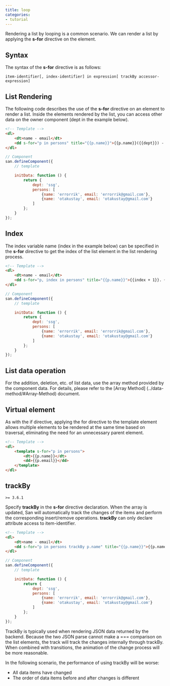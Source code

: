 ```yaml
---
title: loop
categories:
- tutorial
---
```


Rendering a list by looping is a common scenario. We can render a list by applying the **s-for** directive on the element.


Syntax
----

The syntax of the **s-for** directive is as follows:

```
item-identifier[, index-identifier] in expression[ trackBy accessor-expression]
```

List Rendering
----

The following code describes the use of the **s-for** directive on an element to render a list. Inside the elements rendered by the list, you can access other data on the owner component (dept in the example below).

```html
<!-- Template -->
<dl>
    <dt>name - email</dt>
    <dd s-for="p in persons" title="{{p.name}}">{{p.name}}({{dept}}) - {{p.email}}</dd>
</dl>
```

```js
// Component
san.defineComponent({
    // template

    initData: function () {
        return {
            dept: 'ssg',
            persons: [
                {name: 'errorrik', email: 'errorrik@gmail.com'},
                {name: 'otakustay', email: 'otakustay@gmail.com'}
            ]
        };
    }
});
```

Index
----

The index variable name (index in the example below) can be specified in the **s-for** directive to get the index of the list element in the list rendering process.

```html
<!-- Template -->
<dl>
    <dt>name - email</dt>
    <dd s-for="p, index in persons" title="{{p.name}}">{{index + 1}}. {{p.name}}({{dept}}) - {{p.email}}</dd>
</dl>
```

```js
// Component
san.defineComponent({
    // template

    initData: function () {
        return {
            dept: 'ssg',
            persons: [
                {name: 'errorrik', email: 'errorrik@gmail.com'},
                {name: 'otakustay', email: 'otakustay@gmail.com'}
            ]
        };
    }
});
```

List data operation
-------

For the addition, deletion, etc. of list data, use the array method provided by the component data. For details, please refer to the [Array Method] (../data-method/#Array-Method) document.


Virtual element
------

As with the if directive, applying the for directive to the template element allows multiple elements to be rendered at the same time based on traversal, eliminating the need for an unnecessary parent element.


```html
<!-- Template -->
<dl>
    <template s-for="p in persons">
        <dt>{{p.name}}</dt>
        <dd>{{p.email}}</dd>
    </template>
</dl>
```

trackBy
------

`>= 3.6.1`


Specify **trackBy** in the **s-for** directive declaration. When the array is updated, San will automatically track the changes of the items and perform the corresponding insert/remove operations. **trackBy** can only declare attribute access to item-identifier.


```html
<!-- Template -->
<dl>
    <dt>name - email</dt>
    <dd s-for="p in persons trackBy p.name" title="{{p.name}}">{{p.name}}({{dept}}) - {{p.email}}</dd>
</dl>
```

```js
// Component
san.defineComponent({
    // template

    initData: function () {
        return {
            dept: 'ssg',
            persons: [
                {name: 'errorrik', email: 'errorrik@gmail.com'},
                {name: 'otakustay', email: 'otakustay@gmail.com'}
            ]
        };
    }
});
```


TrackBy is typically used when rendering JSON data returned by the backend. Because the two JSON parse cannot make a === comparison on the list elements, the track will track the changes internally through trackBy. When combined with transitions, the animation of the change process will be more reasonable.

In the following scenario, the performance of using trackBy will be worse:

- All data items have changed
- The order of data items before and after changes is different




